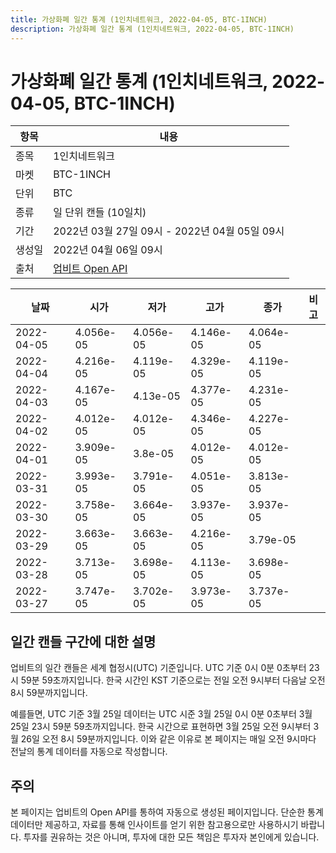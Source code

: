 ```yaml
---
title: 가상화폐 일간 통계 (1인치네트워크, 2022-04-05, BTC-1INCH)
description: 가상화폐 일간 통계 (1인치네트워크, 2022-04-05, BTC-1INCH)
---
```



가상화폐 일간 통계 (1인치네트워크, 2022-04-05, BTC-1INCH)
===

|항목|내용|
|--|--|
|종목|1인치네트워크|
|마켓|BTC-1INCH|
|단위|BTC|
|종류|일 단위 캔들 (10일치)|
|기간|2022년 03월 27일 09시 - 2022년 04월 05일 09시|
|생성일|2022년 04월 06일 09시|
|출처|[업비트 Open API](https://docs.upbit.com)|


|날짜|시가|저가|고가|종가|비고|
|--|--|--|--|--|--|
|2022-04-05|4.056e-05|4.056e-05|4.146e-05|4.064e-05|    |
|2022-04-04|4.216e-05|4.119e-05|4.329e-05|4.119e-05|    |
|2022-04-03|4.167e-05|4.13e-05|4.377e-05|4.231e-05|    |
|2022-04-02|4.012e-05|4.012e-05|4.346e-05|4.227e-05|    |
|2022-04-01|3.909e-05|3.8e-05|4.012e-05|4.012e-05|    |
|2022-03-31|3.993e-05|3.791e-05|4.051e-05|3.813e-05|    |
|2022-03-30|3.758e-05|3.664e-05|3.937e-05|3.937e-05|    |
|2022-03-29|3.663e-05|3.663e-05|4.216e-05|3.79e-05|    |
|2022-03-28|3.713e-05|3.698e-05|4.113e-05|3.698e-05|    |
|2022-03-27|3.747e-05|3.702e-05|3.973e-05|3.737e-05|    |


일간 캔들 구간에 대한 설명
---


업비트의 일간 캔들은 세계 협정시(UTC) 기준입니다. 
UTC 기준 0시 0분 0초부터 23시 59분 59초까지입니다. 
한국 시간인 KST 기준으로는 전일 오전 9시부터 다음날 오전 8시 59분까지입니다. 


예를들면, UTC 기준 3월 25일 데이터는 UTC 시준 3월 25일 0시 0분 0초부터 3월 25일 23시 59분 59초까지입니다. 
한국 시간으로 표현하면 3월 25일 오전 9시부터 3월 26일 오전 8시 59분까지입니다. 
이와 같은 이유로 본 페이지는 매일 오전 9시마다 전날의 통계 데이터를 자동으로 작성합니다. 


주의
---


본 페이지는 업비트의 Open API를 통하여 자동으로 생성된 페이지입니다. 
단순한 통계 데이터만 제공하고, 자료를 통해 인사이트를 얻기 위한 참고용으로만 사용하시기 바랍니다. 
투자를 권유하는 것은 아니며, 투자에 대한 모든 책임은 투자자 본인에게 있습니다. 
